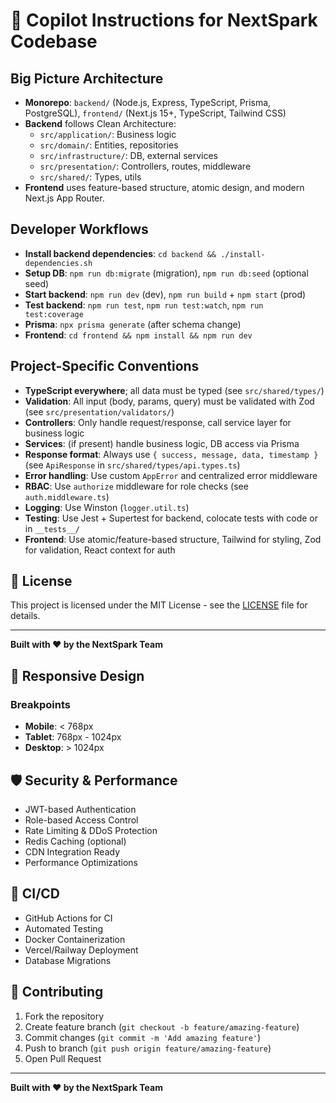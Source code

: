 # 🤖 Copilot Instructions for NextSpark Codebase

## Big Picture Architecture
- **Monorepo**: `backend/` (Node.js, Express, TypeScript, Prisma, PostgreSQL), `frontend/` (Next.js 15+, TypeScript, Tailwind CSS)
- **Backend** follows Clean Architecture:
  - `src/application/`: Business logic
  - `src/domain/`: Entities, repositories
  - `src/infrastructure/`: DB, external services
  - `src/presentation/`: Controllers, routes, middleware
  - `src/shared/`: Types, utils
- **Frontend** uses feature-based structure, atomic design, and modern Next.js App Router.

## Developer Workflows
- **Install backend dependencies**: `cd backend && ./install-dependencies.sh`
- **Setup DB**: `npm run db:migrate` (migration), `npm run db:seed` (optional seed)
- **Start backend**: `npm run dev` (dev), `npm run build` + `npm start` (prod)
- **Test backend**: `npm run test`, `npm run test:watch`, `npm run test:coverage`
- **Prisma**: `npx prisma generate` (after schema change)
- **Frontend**: `cd frontend && npm install && npm run dev`

## Project-Specific Conventions
- **TypeScript everywhere**; all data must be typed (see `src/shared/types/`)
- **Validation**: All input (body, params, query) must be validated with Zod (see `src/presentation/validators/`)
- **Controllers**: Only handle request/response, call service layer for business logic
- **Services**: (if present) handle business logic, DB access via Prisma
- **Response format**: Always use `{ success, message, data, timestamp }` (see `ApiResponse` in `src/shared/types/api.types.ts`)
- **Error handling**: Use custom `AppError` and centralized error middleware
- **RBAC**: Use `authorize` middleware for role checks (see `auth.middleware.ts`)
- **Logging**: Use Winston (`logger.util.ts`)
- **Testing**: Use Jest + Supertest for backend, colocate tests with code or in `__tests__/`
- **Frontend**: Use atomic/feature-based structure, Tailwind for styling, Zod for validation, React context for auth

## 📄 License

This project is licensed under the MIT License - see the [LICENSE](LICENSE) file for details.

---

**Built with ❤️ by the NextSpark Team**

## 📱 Responsive Design

### Breakpoints
- **Mobile**: < 768px
- **Tablet**: 768px - 1024px
- **Desktop**: > 1024px

## 🛡️ Security & Performance

- JWT-based Authentication
- Role-based Access Control
- Rate Limiting & DDoS Protection
- Redis Caching (optional)
- CDN Integration Ready
- Performance Optimizations

## 🔄 CI/CD

- GitHub Actions for CI
- Automated Testing
- Docker Containerization
- Vercel/Railway Deployment
- Database Migrations

## 📝 Contributing

1. Fork the repository
2. Create feature branch (`git checkout -b feature/amazing-feature`)
3. Commit changes (`git commit -m 'Add amazing feature'`)
4. Push to branch (`git push origin feature/amazing-feature`)
5. Open Pull Request

---
**Built with ❤️ by the NextSpark Team**